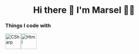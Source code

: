 <h1 align='center'>
  Hi there 👋 I'm Marsel 👨‍💻
</h1>
<h3>Things I code with</h3>
<div style="display: flex;">
  <a target="_blank" rel="noopener noreferrer nofollow"><img alt="CSharp" src="https://raw.githubusercontent.com/marwin1991/profile-technology-icons/refs/heads/main/icons/c%23.png" style="width: 50px;"></a>
  <a target="_blank" rel="noopener noreferrer nofollow"><img alt="Html" src="https://raw.githubusercontent.com/marwin1991/profile-technology-icons/refs/heads/main/icons/html.png" style="width: 50px;"></a>
</div>

